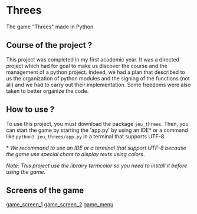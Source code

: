 # Threes

The game "Threes" made in Python.

## Course of the project ?

This project was completed in my first academic year. It was a directed project which had for goal to make us discover the course and the management of a python project. Indeed, we had a plan that described to us the organization of python modules and the signing of the functions (not all) and we had to carry out their implementation. Some freedoms were also taken to better organize the code.

## How to use ?

To use this project, you must download the package `jeu_threes`. Then, you can start the game by starting the 'app.py' by using an IDE\* or a command like `python3 jeu_threes/app.py` in a terminal that supports UTF-8.

\* _We recommand to use an IDE or a terminal that support UTF-8 because the game use special chars to display texts using colors_.

_Note: This project use the librairy termcolor so you need to install it before using the game._

## Screens of the game

[game_screen_1](screens/game_example_1.PNG) [game_screen_2](screens/game_example_2.PNG) [game_menu](screens/game_menu.PNG)
